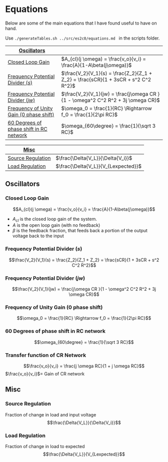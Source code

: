 # Equations 
Below are some of the main equations that I have found useful to have on hand.

Use `./generateTables.sh ../src/es2c0/equations.md ` in the scripts folder.

<equation-table>

| [Oscillators](#oscillators)                                                         |                                                                                   |
| ----------------------------------------------------------------------------------- | --------------------------------------------------------------------------------- |
| [Closed Loop Gain](#closed-loop-gain)                                               | $A_{cl}(j \omega) = \frac{v_o}{v_i} = \frac{A}{1-A\beta(j\omega)}$                |
| [Frequency Potential Divider ($s$)](#frequency-potential-divider-s)                 | $\frac{V_2}{V_1}(s) = \frac{Z_2}{Z_1 + Z_2} = \frac{sCR}{1 + 3sCR + s^2 C^2 R^2}$ |
| [Frequency Potential Divider ($jw$)](#frequency-potential-divider-jw)               | $\frac{V_2}{V_1}(jw) = \frac{j\omega CR }{1 - \omega^2 C^2 R^2 + 3j \omega CR}$   |
| [Frequency of Unity Gain (0 phase shift)](#frequency-of-unity-gain-0-phase-shift)   | $\omega_0 = \frac{1}{RC} \Rightarrow f_0 = \frac{1}{2\pi RC}$                     |
| [60 Degrees of phase shift in RC network](#60-degrees-of-phase-shift-in-rc-network) | $\omega_{60\degree} = \frac{1}{\sqrt 3 RC}$                                       |

| [Misc](#misc)                           |                                     |
| --------------------------------------- | ----------------------------------- |
| [Source Regulation](#source-regulation) | $\frac{\Delta{V_L}}{\Delta{V_i}}$   |
| [Load Regulation](#load-regulation)     | $\frac{\Delta{V_L}}{V_{Lexpected}}$ |

</equation-table>

<div class="equations">

## Oscillators

### Closed Loop Gain
$$A_{cl}(j \omega) = \frac{v_o}{v_i} = \frac{A}{1-A\beta(j\omega)}$$
- $A_{cl}$ is the closed loop gain of the system.
- $A$ is the open loop gain (with no feedback)
- $\beta$ is the feedback fraction, that feeds back a portion of the output voltage back to the input

### Frequency Potential Divider ($s$)
$$\frac{V_2}{V_1}(s) = \frac{Z_2}{Z_1 + Z_2} = \frac{sCR}{1 + 3sCR + s^2 C^2 R^2}$$

### Frequency Potential Divider ($jw$)
$$\frac{V_2}{V_1}(jw) = \frac{j\omega CR }{1 - \omega^2 C^2 R^2 + 3j \omega CR}$$

### Frequency of Unity Gain (0 phase shift)
$$\omega_0 = \frac{1}{RC} \Rightarrow f_0 = \frac{1}{2\pi RC}$$

### 60 Degrees of phase shift in RC network
$$\omega_{60\degree} = \frac{1}{\sqrt 3 RC}$$
</div>

### Transfer function of CR Network
$$\frac{v_o}{v_i} = \frac{j \omega RC}{1 + j \omega RC}$$
 $\frac{v_o}{v_i}$= Gain of CR network

<div class="equations">

## Misc

### Source Regulation
Fraction of change in load and input voltage
$$\frac{\Delta{V_L}}{\Delta{V_i}}$$

### Load Regulation
Fraction of change in load to expected
$$\frac{\Delta{V_L}}{V_{Lexpected}}$$



</div>
